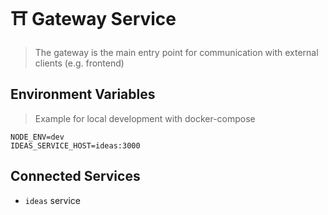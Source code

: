 # ⛩️ Gateway Service

> The gateway is the main entry point for communication with external clients (e.g. frontend)

## Environment Variables

> Example for local development with docker-compose

```
NODE_ENV=dev
IDEAS_SERVICE_HOST=ideas:3000
```

## Connected Services

- `ideas` service

